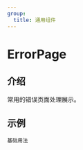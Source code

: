 ```yaml
---
group:
  title: 通用组件
---
```


# ErrorPage

## 介绍

常用的错误页面处理展示。

## 示例

<!-- 可以通过code加载示例代码，dumi会帮我们做解析 -->

<code src="./demos/index.tsx">基础用法</code>
